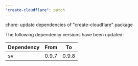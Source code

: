 ```yaml
---
"create-cloudflare": patch
---
```


chore: update dependencies of "create-cloudflare" package

The following dependency versions have been updated:

| Dependency | From  | To    |
| ---------- | ----- | ----- |
| sv         | 0.9.7 | 0.9.8 |
